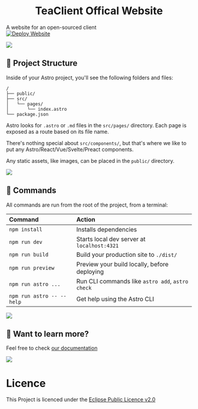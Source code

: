 <h1 align="center">TeaClient Offical Website</h1>

A website for an open-sourced client
<br>
[![Deploy Website](https://github.com/TeaClientMC/Website/actions/workflows/deploy.yml/badge.svg?branch=main)](https://github.com/TeaClientMC/Website/actions/workflows/deploy.yml)

<img src="https://raw.githubusercontent.com/TeaclientMinecraft/.github/main/profile/dividers.png">

## 🚀 Project Structure

Inside of your Astro project, you'll see the following folders and files:

```text
/
├── public/
├── src/
│   └── pages/
│       └── index.astro
└── package.json
```

Astro looks for `.astro` or `.md` files in the `src/pages/` directory. Each page is exposed as a route based on its file name.

There's nothing special about `src/components/`, but that's where we like to put any Astro/React/Vue/Svelte/Preact components.

Any static assets, like images, can be placed in the `public/` directory.

<img src="https://raw.githubusercontent.com/TeaclientMinecraft/.github/main/profile/dividers.png">

## 🧞 Commands

All commands are run from the root of the project, from a terminal:

| Command                   | Action                                           |
| :------------------------ | :----------------------------------------------- |
| `npm install`             | Installs dependencies                            |
| `npm run dev`             | Starts local dev server at `localhost:4321`      |
| `npm run build`           | Build your production site to `./dist/`          |
| `npm run preview`         | Preview your build locally, before deploying     |
| `npm run astro ...`       | Run CLI commands like `astro add`, `astro check` |
| `npm run astro -- --help` | Get help using the Astro CLI                     |

<img src="https://raw.githubusercontent.com/TeaclientMinecraft/.github/main/profile/dividers.png">

## 👀 Want to learn more?

Feel free to check [our documentation](https://docs.teaclient.net)

<img src="https://raw.githubusercontent.com/TeaclientMinecraft/.github/main/profile/dividers.png">

# Licence

This Project is licenced under the [Eclipse Public Licence v2.0](https://www.eclipse.org/legal/epl-2.0/)

